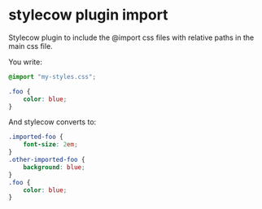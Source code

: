 stylecow plugin import
======================

Stylecow plugin to include the @import css files with relative paths in the main css file.

You write:

```css
@import "my-styles.css";

.foo {
    color: blue;
}
```

And stylecow converts to:

```css
.imported-foo {
    font-size: 2em;
}
.other-imported-foo {
    background: blue;
}
.foo {
    color: blue;
}
```
